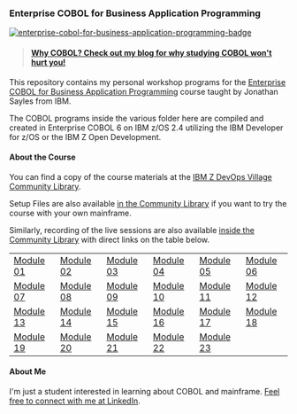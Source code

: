 ### Enterprise COBOL for Business Application Programming

[![enterprise-cobol-for-business-application-programming-badge](https://user-images.githubusercontent.com/13640520/96600417-7c973700-1323-11eb-98c2-9b9f7aa7e64c.png)](https://www.youracclaim.com/badges/4e5c846d-6097-446b-9971-3df9a847576f)

> #### [Why COBOL? Check out my blog for why studying COBOL won't hurt you!](https://securitypuppy.com/w/learningcobol)

This repository contains my personal workshop programs for the [Enterprise COBOL for Business Application Programming](https://ibm.biz/EnterpriseCOBOLforBusinessApplicationProgramming) course taught by Jonathan Sayles from IBM.

The COBOL programs inside the various folder here are compiled and created in Enterprise COBOL 6 on IBM z/OS 2.4 utilizing the IBM Developer for z/OS or the IBM Z Open Development.

#### About the Course

You can find a copy of the course materials at the [IBM Z DevOps Village Community Library](https://community.ibm.com/community/user/ibmz-and-linuxone/viewdocument/cobol-for-business-application-prog?CommunityKey=b0dae4a8-74eb-44ac-86c7-90f3cd32909a&tab=librarydocuments). 

Setup Files are also available [in the Community Library](https://community.ibm.com/community/user/ibmz-and-linuxone/viewdocument/cobol-course-setup-zip-file-for-c?CommunityKey=b0dae4a8-74eb-44ac-86c7-90f3cd32909a&tab=librarydocuments) if you want to try the course with your own mainframe.

Similarly, recording of the live sessions are also available [inside the Community Library](https://community.ibm.com/community/user/ibmz-and-linuxone/groups/community-home/librarydocuments?communitykey=b0dae4a8-74eb-44ac-86c7-90f3cd32909a&tab=librarydocuments&LibraryFolderKey=&DefaultView=&page=1) with direct links on the table below.

| | | | | | |
|-|-|-|-|-|-|
[Module 01](https://community.ibm.com/community/user/ibmz-and-linuxone/viewdocument/recording-raw-from-module-1?CommunityKey=b0dae4a8-74eb-44ac-86c7-90f3cd32909a&tab=librarydocuments) | [Module 02](https://community.ibm.com/community/user/ibmz-and-linuxone/viewdocument/using-zod-to-develop-compilelink?CommunityKey=b0dae4a8-74eb-44ac-86c7-90f3cd32909a&tab=librarydocuments) | [Module 03](https://community.ibm.com/community/user/ibmz-and-linuxone/viewdocument/module-3-recording?CommunityKey=b0dae4a8-74eb-44ac-86c7-90f3cd32909a&tab=librarydocuments) | [Module 04](https://community.ibm.com/community/user/ibmz-and-linuxone/viewdocument/cobol-class-module-4-data-divisio?CommunityKey=b0dae4a8-74eb-44ac-86c7-90f3cd32909a&tab=librarydocuments) | [Module 05](https://community.ibm.com/community/user/ibmz-and-linuxone/viewdocument/module-5-recording-enterprise-cob?CommunityKey=b0dae4a8-74eb-44ac-86c7-90f3cd32909a&tab=librarydocuments) | [Module 06](https://community.ibm.com/community/user/ibmz-and-linuxone/viewdocument/module-6-recording-enterprise-cob?CommunityKey=b0dae4a8-74eb-44ac-86c7-90f3cd32909a&tab=librarydocuments)
[Module 07](https://community.ibm.com/community/user/ibmz-and-linuxone/viewdocument/module-7-recording-enterprise-cob?CommunityKey=b0dae4a8-74eb-44ac-86c7-90f3cd32909a&tab=librarydocuments) | [Module 08](https://community.ibm.com/community/user/ibmz-and-linuxone/viewdocument/module-8-recording-enterprise-cob?CommunityKey=b0dae4a8-74eb-44ac-86c7-90f3cd32909a&tab=librarydocuments) | [Module 09](https://community.ibm.com/community/user/ibmz-and-linuxone/viewdocument/module-9-enterprise-cobol-for-bus?CommunityKey=b0dae4a8-74eb-44ac-86c7-90f3cd32909a&tab=librarydocuments) | [Module 10](https://community.ibm.com/community/user/ibmz-and-linuxone/viewdocument/module-10-enterprise-cobol-for-bu?CommunityKey=b0dae4a8-74eb-44ac-86c7-90f3cd32909a&tab=librarydocuments) | [Module 11](https://community.ibm.com/community/user/ibmz-and-linuxone/viewdocument/module-11-enterprise-cobol-course?CommunityKey=b0dae4a8-74eb-44ac-86c7-90f3cd32909a&tab=librarydocuments) | [Module 12](https://community.ibm.com/community/user/ibmz-and-linuxone/viewdocument/module-12-enterprise-cobol-course?CommunityKey=b0dae4a8-74eb-44ac-86c7-90f3cd32909a&tab=librarydocuments)
[Module 13](https://community.ibm.com/community/user/ibmz-and-linuxone/viewdocument/module-13-enterprise-cobol-course?CommunityKey=b0dae4a8-74eb-44ac-86c7-90f3cd32909a&tab=librarydocuments) | [Module 14](https://community.ibm.com/community/user/ibmz-and-linuxone/viewdocument/module-14-enterprise-cobol-course?CommunityKey=b0dae4a8-74eb-44ac-86c7-90f3cd32909a&tab=librarydocuments) | [Module 15](https://community.ibm.com/community/user/ibmz-and-linuxone/viewdocument/module-15-introduction-to-cobol-t?CommunityKey=b0dae4a8-74eb-44ac-86c7-90f3cd32909a&tab=librarydocuments) | [Module 16](https://community.ibm.com/community/user/ibmz-and-linuxone/viewdocument/module-16-enterprise-cobol?CommunityKey=b0dae4a8-74eb-44ac-86c7-90f3cd32909a&tab=librarydocuments) | [Module 17](https://community.ibm.com/community/user/ibmz-and-linuxone/viewdocument/enterprise-cobol-module-19?CommunityKey=b0dae4a8-74eb-44ac-86c7-90f3cd32909a&tab=librarydocuments) | [Module 18](https://community.ibm.com/community/user/ibmz-and-linuxone/viewdocument/enterprise-cobol-module-18?CommunityKey=b0dae4a8-74eb-44ac-86c7-90f3cd32909a&tab=librarydocuments)
[Module 19](https://community.ibm.com/community/user/ibmz-and-linuxone/viewdocument/module-19-enterprise-business-cob?CommunityKey=b0dae4a8-74eb-44ac-86c7-90f3cd32909a&tab=librarydocuments) | [Module 20](https://community.ibm.com/community/user/ibmz-and-linuxone/viewdocument/enterprise-cobol-module-20-intr?CommunityKey=b0dae4a8-74eb-44ac-86c7-90f3cd32909a&tab=librarydocuments) | [Module 21](https://community.ibm.com/community/user/ibmz-and-linuxone/viewdocument/module-21-db2sql?CommunityKey=b0dae4a8-74eb-44ac-86c7-90f3cd32909a&tab=librarydocuments) | [Module 22](https://community.ibm.com/community/user/ibmz-and-linuxone/viewdocument/module-22-ims-dli?CommunityKey=b0dae4a8-74eb-44ac-86c7-90f3cd32909a&tab=librarydocuments) | [Module 23](https://community.ibm.com/community/user/ibmz-and-linuxone/viewdocument/module-23-online-transaction-proc?CommunityKey=b0dae4a8-74eb-44ac-86c7-90f3cd32909a&tab=librarydocuments)

#### About Me

I'm just a student interested in learning about COBOL and mainframe. [Feel free to connect with me at LinkedIn](https://www.linkedin.com/in/hartantoariowidjaya/).
